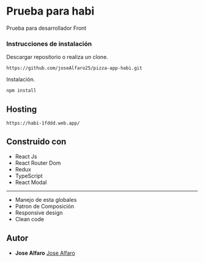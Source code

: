 # Prueba para habi 

Prueba para desarrollador Front

### Instrucciones de instalación 

Descargar repositorio o realiza un clone.

```
https://github.com/joseAlfaro25/pizza-app-habi.git
```

Instalación.

```
npm install 
```

## Hosting
```
https://habi-1fddd.web.app/
```


## Construido con

* React Js
* React Router Dom
* Redux
* TypeScript
* React Modal


----------

* Manejo de esta globales
* Patron de Composición
* Responsive design
* Clean code


## Autor 

* **Jose Alfaro** [Jose Alfaro](https://github.com/joseAlfaro25)


